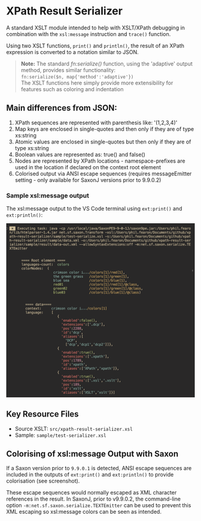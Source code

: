 # XPath Result Serializer

A standard XSLT module intended to help with XSLT/XPath debugging in combination with the `xsl:message` instruction and `trace()` function.

Using two XSLT functions, `print()` and `println()`, the result of an XPath expression is converted to a notation similar to JSON.

> **Note:** The standard *fn:serialize()* function, using the 'adaptive' output method, provides similar functionality:<br>
> `fn:serialize($n, map{'method':'adaptive'})`<br>
> The XSLT functions here simply provide more extensibility for features such as coloring and indentation 

## Main differences from JSON:

1. XPath sequences are represented with parenthesis like: '(1,2,3,4)'
2. Map keys are enclosed in single-quotes and then only if they are of type xs:string
3. Atomic values are enclosed in single-quotes but then only if they are of type xs:string
4. Boolean values are represented as: true() and false()
5. Nodes are represented by XPath locations - namespace-prefixes are used in the location if declared on the context root element
6. Colorised output via ANSI escape sequences (requires messageEmitter setting - only available for SaxonJ versions prior to 9.9.0.2) 


### Sample xsl:message output
The xsl:message output to the VS Code terminal using `ext:print()` and `ext:println()`:

<img src="sample/colorised-xpath.png" width="800px">

## Key Resource Files
- Source XSLT: `src/xpath-result-serializer.xsl`
- Sample: `sample/test-serializer.xsl`

## Colorising of xsl:message Output with Saxon

If a Saxon version prior to `9.9.0.1` is detected, ANSI escape sequences are included in the outputs of `ext:print()` and `ext:println()` to provide colorisation (see screenshot).

These escape sequences would normally escaped as XML character references in the result. In SaxonJ, prior to v9.9.0.2, the command-line option `-m:net.sf.saxon.serialize.TEXTEmitter` can be used to prevent this XML escaping so xsl:message colors can be seen as intended.